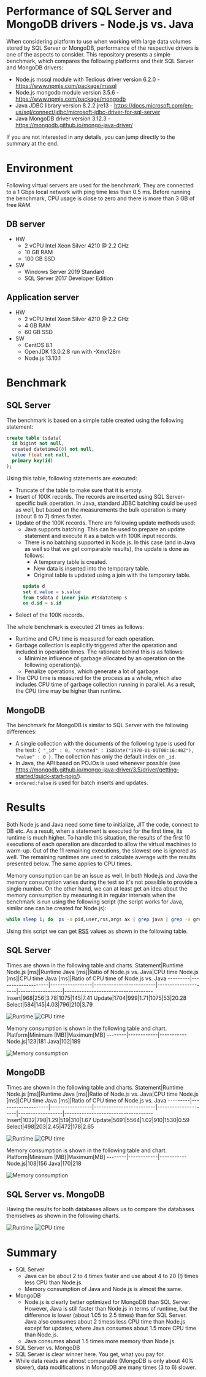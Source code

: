 # Performance of SQL Server and MongoDB drivers - Node.js vs. Java
When considering platform to use when working with large data volumes stored by SQL Server or MongoDB, performance of the respective drivers is one of the aspects to consider. This repository presents a simple benchmark, which compares the following platforms and their SQL Server and MongoDB drivers:
* Node.js mssql module with Tedious driver version 6.2.0 - https://www.npmjs.com/package/mssql
* Node.js mongodb module version 3.5.6 - https://www.npmjs.com/package/mongodb
* Java JDBC library version 8.2.2.jre13 - https://docs.microsoft.com/en-us/sql/connect/jdbc/microsoft-jdbc-driver-for-sql-server
* Java MongoDB driver version 3.12.3 - https://mongodb.github.io/mongo-java-driver/

If you are not interested in any details, you can jump directly to the summary at the end.

# Environment
Following virtual servers are used for the benchmark. They are connected to a 1 Gbps local network with ping time less than 0.5 ms. Before running the benchmark, CPU usage is close to zero and there is more than 3 GB of free RAM.
## DB server
  * HW
    * 2 vCPU Intel Xeon Silver 4210 @ 2.2 GHz
    * 10 GB RAM
    * 100 GB SSD
  * SW
    * Windows Server 2019 Standard
    * SQL Server 2017 Developer Edition
## Application server
  * HW
    * 2 vCPU Intel Xeon Silver 4210 @ 2.2 GHz
    * 4 GB RAM
    * 60 GB SSD
  * SW
    * CentOS 8.1
    * OpenJDK 13.0.2.8 run with -Xmx128m
    * Node.js 13.10.1
  
# Benchmark
## SQL Server
The benchmark is based on a simple table created using the following statement:
```sql
create table tsdata(
  id bigint not null, 
  created datetime2(0) not null, 
  value float not null, 
  primary key(id)
);
```

Using this table, following statements are executed:
* Truncate of the table to make sure that it is empty.
* Insert of 100K records. The records are inserted using SQL Server-specific bulk operation. In Java, standard JDBC batching could be used as well, but based on the measurements the bulk operation is many (about 6 to 7) times faster.
* Update of the 100K records. There are following update methods used:
  * Java supports batching. This can be used to prepare an update statement and execute it as a batch with 100K input records.
  * There is no batching supported in Node.js. In this case (and in Java as well so that we get comparable results), the update is done as follows:
    * A temporary table is created.
    * New data is inserted into the temporary table.
    * Original table is updated using a join with the temporary table.
```sql
      update d 
      set d.value = s.value 
      from tsdata d inner join #tsdatatemp s 
      on d.id = s.id    
```
* Select of the 100K records.

The whole benchmark is executed 21 times as follows:
* Runtime and CPU time is measured for each operation.
* Garbage collection is explicitly triggered after the operation and included in operation times. The rationale behind this is as follows:
  * Minimize influence of garbage allocated by an operation on the following operation(s).
  * Penalize operations, which generate a lot of garbage.
* The CPU time is measured for the process as a whole, which also includes CPU time of garbage collection running in parallel. As a result, the CPU time may be higher than runtime.

## MongoDB
The benchmark for MongoDB is similar to SQL Server with the following differences:
* A single collection with the documents of the following type is used for the test: `{ "_id" : 0, "created" : ISODate("1970-01-01T00:16:40Z"), "value" : 0 }`. The collection has only the default index on `_id`.
* In Java, the API based on POJOs is used whenever possible (see https://mongodb.github.io/mongo-java-driver/3.5/driver/getting-started/quick-start-pojo/).
* `ordered:false` is used for batch inserts and updates.

# Results
Both Node.js and Java need some time to initialize, JIT the code, connect to DB etc. As a result, when a statement is executed for the first time, its runtime is much higher. To handle this situation, the results of the first 10 executions of each operation are discarded to allow the virtual machines to warm-up. Out of the 11 remaining executions, the slowest one is ignored as well. The remaining runtimes are used to calculate average with the results presented below. The same applies to CPU times.

Memory consumption can be an issue as well. In both Node.js and Java the memory consumption varies during the test so it's not possible to provide a single number. On the other hand, we can at least get an idea about the memory consumption by measuring it in regular intervals when the benchmark is run using the following script (the script works for Java, similar one can be created for Node.js):
```bash
while sleep 1; do  ps -o pid,user,rss,args ax | grep java | grep -v grep; done
```

Using this script we can get [RSS](https://en.wikipedia.org/wiki/Resident_set_size) values as shown in the following table.


## SQL Server
Times are shown in the following table and charts.
Statement|Runtime Node.js [ms]|Runtime Java [ms]|Ratio of Node.js vs. Java|CPU time Node.js [ms]|CPU time Java [ms]|Ratio of CPU time of Node.js vs. Java
---------|--------------------|-----------------|-------------------------|---------------------|------------------|------------------------------------
Insert|968|256|3.78|1075|145|7.41
Update|1704|999|1.71|1075|53|20.28
Select|584|145|4.03|796|210|3.79

![Runtime](https://docs.google.com/spreadsheets/d/e/2PACX-1vQXyZpQW_Vr9obKpXbWkjdKUgTXPN4hq-zk5yiM1pbA5FXBnBWninDnzFszI4QVYueGr6DRea7-ulvZ/pubchart?oid=248742344&format=image)
![CPU time](https://docs.google.com/spreadsheets/d/e/2PACX-1vQXyZpQW_Vr9obKpXbWkjdKUgTXPN4hq-zk5yiM1pbA5FXBnBWninDnzFszI4QVYueGr6DRea7-ulvZ/pubchart?oid=1956263883&format=image)

Memory consumption is shown in the following table and chart.
Platform|Minimum [MB]|Maximum[MB]
--------|------------|-----------
Node.js|123|181
Java|102|189

![Memory consumption](https://docs.google.com/spreadsheets/d/e/2PACX-1vQXyZpQW_Vr9obKpXbWkjdKUgTXPN4hq-zk5yiM1pbA5FXBnBWninDnzFszI4QVYueGr6DRea7-ulvZ/pubchart?oid=1728331672&format=image)

## MongoDB
Times are shown in the following table and charts.
Statement|Runtime Node.js [ms]|Runtime Java [ms]|Ratio of Node.js vs. Java|CPU time Node.js [ms]|CPU time Java [ms]|Ratio of CPU time of Node.js vs. Java
---------|--------------------|-----------------|-------------------------|---------------------|------------------|------------------------------------
Insert|1032|798|1.29|519|310|1.67
Update|5691|5564|1.02|910|1530|0.59
Select|498|203|2.45|472|178|2.65

![Runtime](https://docs.google.com/spreadsheets/d/e/2PACX-1vQXyZpQW_Vr9obKpXbWkjdKUgTXPN4hq-zk5yiM1pbA5FXBnBWninDnzFszI4QVYueGr6DRea7-ulvZ/pubchart?oid=2104507486&format=image) 
![CPU time](https://docs.google.com/spreadsheets/d/e/2PACX-1vQXyZpQW_Vr9obKpXbWkjdKUgTXPN4hq-zk5yiM1pbA5FXBnBWninDnzFszI4QVYueGr6DRea7-ulvZ/pubchart?oid=1867505239&format=image)

Memory consumption is shown in the following table and chart.
Platform|Minimum [MB]|Maximum[MB]
--------|------------|-----------
Node.js|108|156
Java|170|218

![Memory consumption](https://docs.google.com/spreadsheets/d/e/2PACX-1vQXyZpQW_Vr9obKpXbWkjdKUgTXPN4hq-zk5yiM1pbA5FXBnBWninDnzFszI4QVYueGr6DRea7-ulvZ/pubchart?oid=1615259715&format=image)

## SQL Server vs. MongoDB
Having the results for both databases allows us to compare the databases themselves as shown in the following charts.

![Runtime](https://docs.google.com/spreadsheets/d/e/2PACX-1vQXyZpQW_Vr9obKpXbWkjdKUgTXPN4hq-zk5yiM1pbA5FXBnBWninDnzFszI4QVYueGr6DRea7-ulvZ/pubchart?oid=1087019414&format=image)
![CPU time](https://docs.google.com/spreadsheets/d/e/2PACX-1vQXyZpQW_Vr9obKpXbWkjdKUgTXPN4hq-zk5yiM1pbA5FXBnBWninDnzFszI4QVYueGr6DRea7-ulvZ/pubchart?oid=1808123101&format=image)

# Summary
* SQL Server
  * Java can be about 2 to 4 times faster and use about 4 to 20 (!) times less CPU than Node.js.
  * Memory consumption of Java and Node.js is almost the same.
* MongoDB
  * Node.js is clearly better optimized for MongoDB than SQL Server. However, Java is still faster than Node.js in terms of runtime, but the difference is lower (about 1.05 to 2.5 times) than for SQL Server. Java also consumes about 2 timess less CPU time than Node.js except for updates, where Java consumes about 1.5 more CPU time than Node.js.
  * Java consumes about 1.5 times more memory than Node.js.
* SQL Server vs. MongoDB
 * SQL Server is clear winner here. You get, what you pay for.
 * While data reads are almost comparable (MongoDB is only about 40% slower), data modifications in MongoDB are many times (3 to 6) slower.
